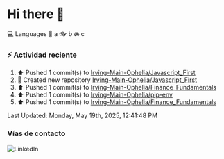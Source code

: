 # Hi there 👋

:computer: Languages
:pencil: a
:eyeglasses: b
:oncoming_automobile: c

### :zap: Actividad reciente
<!--RECENT_ACTIVITY:start-->
1. ⬆️ Pushed 1 commit(s) to [Irving-Main-Ophelia/Javascript_First](https://github.com/Irving-Main-Ophelia/Javascript_First)<br>
2. 📔 Created new repository [Irving-Main-Ophelia/Javascript_First](https://github.com/Irving-Main-Ophelia/Javascript_First)<br>
3. ⬆️ Pushed 1 commit(s) to [Irving-Main-Ophelia/Finance_Fundamentals](https://github.com/Irving-Main-Ophelia/Finance_Fundamentals)<br>
4. ⬆️ Pushed 1 commit(s) to [Irving-Main-Ophelia/pip-env](https://github.com/Irving-Main-Ophelia/pip-env)<br>
5. ⬆️ Pushed 1 commit(s) to [Irving-Main-Ophelia/Finance_Fundamentals](https://github.com/Irving-Main-Ophelia/Finance_Fundamentals)<br>
<!--RECENT_ACTIVITY:end-->
<!--RECENT_ACTIVITY:last_update-->
Last Updated: Monday, May 19th, 2025, 12:41:48 PM
<!--RECENT_ACTIVITY:last_update_end-->

### Vías de contacto

![LinkedIn](https://www.linkedin.com/in/irving-hernández-226846205/)
